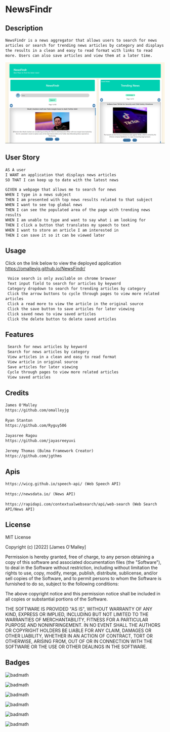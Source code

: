 # NewsFindr

## Description
```
NewsFindr is a news aggregator that allows users to search for news articles or search for trending news articles by category and displays the results in a clean and easy to read format with links to read more. Users can also save articles and view them at a later time.
```
![Alt text](Assets/Screenshot1.png)

## User Story
```
AS A user
I WANT an application that displays news articles
SO THAT I can keep up to date with the latest news
```
```
GIVEN a webpage that allows me to search for news
WHEN I type in a news subject
THEN I am presented with top news results related to that subject
WHEN I want to see top global news
THEN I can see the populated area of the page with trending news results
WHEN I am unable to type and want to say what i am looking for
THEN I click a button that translates my speech to text
WHEN I want to store an article I am interested in
THEN I can save it so it can be viewed later
```
## Usage

Click on the link below to view the deployed application
https://omalleyjg.github.io/NewsFindr/
```
 Voice search is only available on chrome browser
 Text input field to search for articles by keyword
 Category dropdown to search for trending articles by category
 Click the arrow buttons to cycle through pages to view more related articles 
 Click a read more to view the article in the original source
 Click the save button to save articles for later viewing
 Click saved news to view saved articles
 Click the delete button to delete saved articles
```
## Features
```
 Search for news articles by keyword
 Search for news articles by category
 View articles in a clean and easy to read format
 View article in original source 
 Save articles for later viewing
 Cycle through pages to view more related articles
 View saved articles
```

## Credits
```
James O'Malley
https://github.com/omalleyjg

Ryan Stanton
https://github.com/Ryguy506

Jayasree Ragou
https://github.com/jayasreeyuvi

Jeremy Thomas (Bulma Framework Creator)
https://github.com/jgthms
```
## Apis
```
https://wicg.github.io/speech-api/ (Web Speech API)

https://newsdata.io/ (News API)

https://rapidapi.com/contextualwebsearch/api/web-search (Web Search API/News API)
```
## License

MIT License

Copyright (c) [2022] [James O'Malley]

Permission is hereby granted, free of charge, to any person obtaining a copy of this software and associated documentation files (the "Software"), to deal in the Software without restriction, including without limitation the rights to use, copy, modify, merge, publish, distribute, sublicense, and/or sell copies of the Software, and to permit persons to whom the Software is furnished to do so, subject to the following conditions:

The above copyright notice and this permission notice shall be included in all copies or substantial portions of the Software.

THE SOFTWARE IS PROVIDED "AS IS", WITHOUT WARRANTY OF ANY KIND, EXPRESS OR IMPLIED, INCLUDING BUT NOT LIMITED TO THE WARRANTIES OF MERCHANTABILITY, FITNESS FOR A PARTICULAR PURPOSE AND NONINFRINGEMENT. IN NO EVENT SHALL THE AUTHORS OR COPYRIGHT HOLDERS BE LIABLE FOR ANY CLAIM, DAMAGES OR OTHER LIABILITY, WHETHER IN AN ACTION OF CONTRACT, TORT OR OTHERWISE, ARISING FROM, OUT OF OR IN CONNECTION WITH THE SOFTWARE OR THE USE OR OTHER DEALINGS IN THE SOFTWARE.

## Badges

![badmath](https://img.shields.io/badge/jQuery-0769AD?style=for-the-badge&logo=jquery&logoColor=white)

![badmath](https://img.shields.io/badge/HTML5-E34F26?style=for-the-badge&logo=html5&logoColor=white)

![badmath](https://img.shields.io/badge/CSS3-1572B6?style=for-the-badge&logo=css3&logoColor=white)

![badmath](https://img.shields.io/badge/JavaScript-323330?style=for-the-badge&logo=javascript&logoColor=F7DF1E)

![badmath](https://img.shields.io/badge/VSCode-0078D4?style=for-the-badge&logo=visual%20studio%20code&logoColor=white)

![badmath](https://img.shields.io/badge/Slack-4A154B?style=for-the-badge&logo=slack&logoColor=white)

